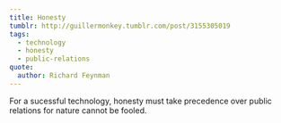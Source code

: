 ```yaml
---
title: Honesty
tumblr: http://guillermonkey.tumblr.com/post/3155305019
tags:
  - technology
  - honesty
  - public-relations
quote:
  author: Richard Feynman
---
```


For a sucessful technology, honesty must take precedence over public relations for nature cannot be fooled.
